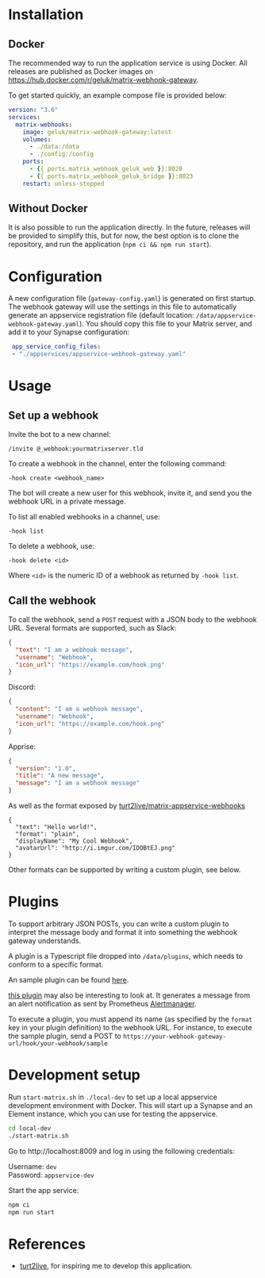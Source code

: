 # Installation

## Docker
The recommended way to run the application service is using Docker.
All releases are published as Docker images on https://hub.docker.com/r/geluk/matrix-webhook-gateway.

To get started quickly, an example compose file is provided below:
```yaml
version: "3.6"
services:
  matrix-webhooks:
    image: geluk/matrix-webhook-gateway:latest
    volumes:
      - ./data:/data
      - ./config:/config
    ports:
      - {{ ports.matrix_webhook_geluk_web }}:8020
      - {{ ports.matrix_webhook_geluk_bridge }}:8023
    restart: unless-stopped
```

## Without Docker
It is also possible to run the application directly. In the future, releases will be provided to simplify this, but for now, the best option is to clone the repository, and run the application (`npm ci && npm run start`).

# Configuration
A new configuration file (`gateway-config.yaml`) is generated on first startup.
The webhook gateway will use the settings in this file to automatically generate an appservice registration file (default location: `/data/appservice-webhook-gateway.yaml`). You should copy this file to your Matrix server, and add it to your Synapse configuration:
```yaml
 app_service_config_files:
 - "./appservices/appservice-webhook-gateway.yaml"
```

# Usage

## Set up a webhook
Invite the bot to a new channel:
```
/invite @_webhook:yourmatrixserver.tld
```

To create a webhook in the channel, enter the following command:
```
-hook create <webhook_name>
```

The bot will create a new user for this webhook, invite it, and send you the webhook URL in a private message.

To list all enabled webhooks in a channel, use:
```
-hook list
```

To delete a webhook, use:
```
-hook delete <id>
```
Where `<id>` is the numeric ID of a webhook as returned by `-hook list`.

## Call the webhook

To call the webhook, send a `POST` request with a JSON body to the webhook URL. 
Several formats are supported, such as Slack:
```json
{
  "text": "I am a webhook message",
  "username": "Webhook",
  "icon_url": "https://example.com/hook.png"
}
```
Discord:
```json
{
  "content": "I am a webhook message",
  "username": "Webhook",
  "icon_url": "https://example.com/hook.png"
}
```
Apprise:
```json
{
  "version": "1.0",
  "title": "A new message",
  "message": "I am a webhook message"
}
```
As well as the format exposed by [turt2live/matrix-appservice-webhooks](https://github.com/turt2live/matrix-appservice-webhooks)
```
{
  "text": "Hello world!",
  "format": "plain",
  "displayName": "My Cool Webhook",
  "avatarUrl": "http://i.imgur.com/IDOBtEJ.png"
}
```
Other formats can be supported by writing a custom plugin, see below.

# Plugins

To support arbitrary JSON POSTs, you can write a custom plugin to interpret the message body and format it into something the webhook gateway understands.

A plugin is a Typescript file dropped into `/data/plugins`, which needs to conform to a specific format.

An sample plugin can be found [here](https://github.com/geluk/matrix-webhook-gateway/blob/master/plugins/sample.ts).

[this plugin](https://github.com/geluk/matrix-webhook-gateway/blob/master/plugins/prometheus.ts) may also be interesting to look at. It generates a message from an alert notification as sent by Prometheus [Alertmanager](https://prometheus.io/docs/alerting/latest/alertmanager/).

To execute a plugin, you must append its name (as specified by the `format` key in your plugin definition) to the webhook URL. For instance, to execute the sample plugin, send a POST to `https://your-webhook-gateway-url/hook/your-webhook/sample`

# Development setup

Run `start-matrix.sh` in `./local-dev` to set up a local appservice
development environment with Docker. This will start up a Synapse and an Element
instance, which you can use for testing the appservice.

```bash
cd local-dev
./start-matrix.sh
```

Go to http://localhost:8009 and log in using the following credentials:

Username: `dev`  
Password: `appservice-dev`

Start the app service:
```bash
npm ci
npm run start
```

# References

- [turt2live](https://github.com/turt2live/matrix-appservice-webhooks), for inspiring me to develop this application.


